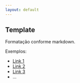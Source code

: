 ```yaml
---
layout: default
---
```


## Template

Formatação conforme markdown.

Exemplos:

* [Link 1](http://www.markdowntutorial.com/)
* [Link 2](http://commonmark.org/help/tutorial/)
* [Link 3](http://commonmark.org/help/)
* ...
